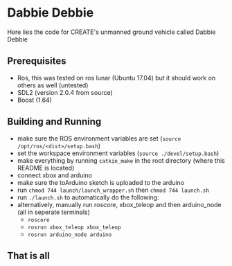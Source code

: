 # Dabbie Debbie
Here lies the code for CREATE's unmanned ground vehicle called Dabbie Debbie

## Prerequisites
* Ros, this was tested on ros lunar (Ubuntu 17.04) but it should work on others as well (untested)
* SDL2 (version 2.0.4 from source)
* Boost (1.64)

## Building and Running
* make sure the ROS environment variables are set (`source /opt/ros/<dist>/setup.bash`)
* set the workspace environment variables (`source ./devel/setup.bash`)
* make everything by running `catkin_make` in the root directory (where this README is located)
* connect xbox and arduino
* make sure the toArduino sketch is uploaded to the arduino
* run `chmod 744 launch/launch_wrapper.sh` then `chmod 744 launch.sh`
* run `./launch.sh` to automatically do the following:
* alternatively, manually run roscore, xbox_teleop and then arduino_node (all in seperate terminals)
    * `roscore`
    * `rosrun xbox_teleop xbox_teleop`
    * `rosrun arduino_node arduino`

## That is all
